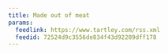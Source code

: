 ```yaml
---
title: Made out of meat
params:
  feedlink: https://www.tartley.com/rss.xml
  feedid: 72524d9c3556de834f43d92209dff178
---
```

